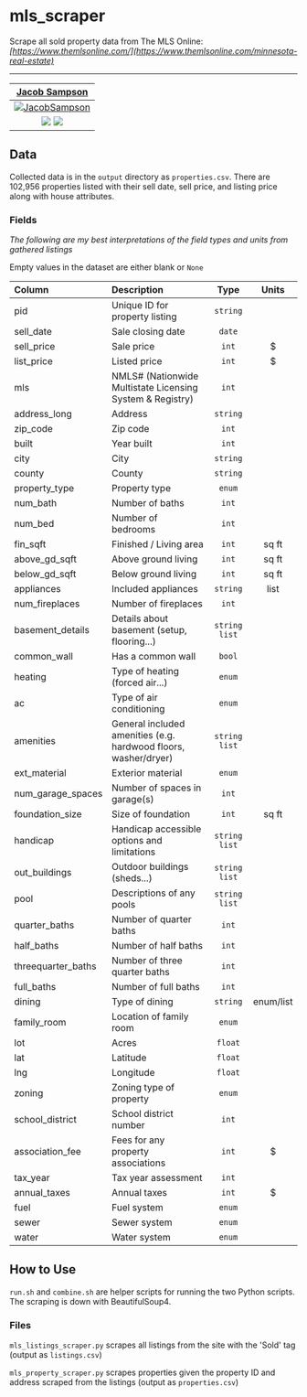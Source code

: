 # mls_scraper

Scrape all sold property data from The MLS Online: *[https://www.themlsonline.com/](https://www.themlsonline.com/minnesota-real-estate)*

---

| <a href="https://sampsonjacob.com" target="_blank">**Jacob Sampson**</a> |
| :----------------------------------------------------------: |
| [![JacobSampson](https://avatars3.githubusercontent.com/u/42616056?s=200&v=4)](http://sampsonjacob.com) |
| <a href="http://linkedin.com/in/jacob-i-sampson" target="_blank"><img src="https://img.shields.io/badge/LinkedIn-0077B5?style=for-the-badge&logo=linkedin&logoColor=white"></a> <a href="mailto: jacob.samps@gmail.com"><img src="https://img.shields.io/badge/Gmail-D14836?style=for-the-badge&logo=gmail&logoColor=white"></a>  |

## Data

Collected data is in the `output` directory as `properties.csv`. There are 102,956 properties listed with their sell date, sell price, and listing price along with house attributes.

### Fields

*The following are my best interpretations of the field types and units from gathered listings*

Empty values in the dataset are either blank or `None`

| Column | Description | Type | Units |
| :--------------------------- |:----------------------------------------------------------|:----------------------------------------------------------:| :---: |
| pid | Unique ID for property listing | `string` | |
| sell_date | Sale closing date | `date` | |
| sell_price | Sale price | `int` | $ |
| list_price | Listed price | `int` | $ |
| mls | NMLS# (Nationwide Multistate Licensing System & Registry) | `int` | |
| address_long | Address | `string` | |
| zip_code | Zip code | `int` | |
| built | Year built | `int` | |
| city | City | `string` | |
| county | County | `string` | |
| property_type | Property type | `enum` |  |
| num_bath | Number of baths | `int` | |
| num_bed | Number of bedrooms | `int` | |
| fin_sqft | Finished / Living area | `int`  | sq ft |
| above_gd_sqft | Above ground living | `int` | sq ft |
| below_gd_sqft | Below ground living | `int` | sq ft |
| appliances | Included appliances | `string` | list |
| num_fireplaces | Number of fireplaces | `int` | |
| basement_details | Details about basement (setup, flooring...) | `string list` |  |
| common_wall | Has a common wall | `bool` | |
| heating | Type of heating (forced air...) | `enum` |  |
| ac | Type of air conditioning | `enum` |  |
| amenities | General included amenities (e.g. hardwood floors, washer/dryer) | `string list` |  |
| ext_material | Exterior material | `enum` |  |
| num_garage_spaces | Number of spaces in garage(s) | `int` | |
| foundation_size | Size of foundation | `int` | sq ft |
| handicap | Handicap accessible options and limitations | `string list` |  |
| out_buildings | Outdoor buildings (sheds...) | `string list` |  |
| pool | Descriptions of any pools | `string list` |  |
| quarter_baths | Number of quarter baths | `int` | |
| half_baths | Number of half baths | `int` | |
| threequarter_baths | Number of three quarter baths | `int` | |
| full_baths | Number of full baths | `int` | |
| dining | Type of dining | `string` | enum/list |
| family_room | Location of family room | `enum` |  |
| lot | Acres | `float` | |
| lat | Latitude | `float` | |
| lng | Longitude | `float` | |
| zoning | Zoning type of property | `enum` |  |
| school_district | School district number | `int` | |
| association_fee | Fees for any property associations | `int` | $ |
| tax_year | Tax year assessment | `int` | |
| annual_taxes | Annual taxes | `int` | $ |
| fuel | Fuel system | `enum` |  |
| sewer | Sewer system | `enum` |  |
| water | Water system | `enum` |  |

## How to Use

`run.sh` and `combine.sh` are helper scripts for running the two Python scripts. The scraping is down with BeautifulSoup4.

### Files


`mls_listings_scraper.py` scrapes all listings from the site with the 'Sold' tag (output as `listings.csv`) 

`mls_property_scraper.py` scrapes properties given the property ID and address scraped from the listings (output as `properties.csv`)
